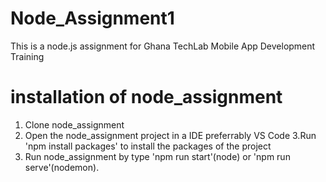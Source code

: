 # Node_Assignment1
This is a node.js assignment for Ghana TechLab Mobile App Development Training

# installation of node_assignment
1. Clone node_assignment
2. Open the node_assignment project in a IDE preferrably VS Code
3.Run 'npm install packages' to install the packages of the project
4. Run node_assignment  by type 'npm run start'(node)  or 'npm run serve'(nodemon).
